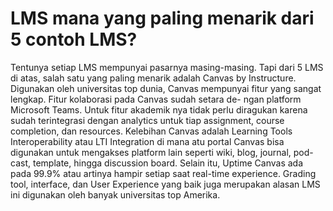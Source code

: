 # LMS mana yang paling menarik dari 5 contoh LMS?

Tentunya setiap LMS mempunyai pasarnya masing-masing. Tapi dari 5 LMS di atas, salah satu 
yang paling menarik adalah Canvas by Instructure. Digunakan oleh universitas top dunia, 
Canvas mempunyai fitur yang sangat lengkap. Fitur kolaborasi pada Canvas sudah setara de-
ngan platform Microsoft Teams. Untuk fitur akademik nya tidak perlu diragukan karena sudah 
terintegrasi dengan analytics untuk tiap assignment, course completion, dan resources. 
Kelebihan Canvas adalah Learning Tools Interoperability atau LTI Integration di mana atu 
portal Canvas bisa digunakan untuk mengakses platform lain seperti wiki, blog, journal, pod-
cast, template, hingga discussion board. Selain itu, Uptime Canvas ada pada 99.9% atau artinya 
hampir setiap saat real-time experience. Grading tool, interface, dan User Experience yang baik 
juga merupakan alasan LMS ini digunakan oleh banyak universitas top Amerika.
